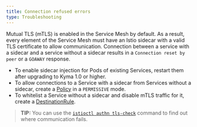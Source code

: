 ```yaml
---
title: Connection refused errors
type: Troubleshooting
---
```


Mutual TLS (mTLS) is enabled in the Service Mesh by default. As a result, every element of the Service Mesh must have an Istio sidecar with a valid TLS certificate to allow communication. Connection between a service with a sidecar and a service without a sidecar results in a `Connection reset by peer` or a `GOAWAY` response. 

- To enable sidecar injection for Pods of existing Services, restart them after upgrading to Kyma 1.0 or higher.
- To allow connections to a Service with a sidecar from Services without a sidecar, create a [Policy](https://istio.io/docs/reference/config/security/istio.authentication.v1alpha1/) in a `PERMISSIVE` mode.
- To whitelist a Service without a sidecar and disable mTLS traffic for it, create a [DestinationRule](https://istio.io/docs/reference/config/networking/destination-rule/).

>**TIP:** You can use the [`istioctl authn tls-check`](https://istio.io/docs/reference/commands/istioctl/#istioctl-authn-tls-check) command to find out where communication fails.
